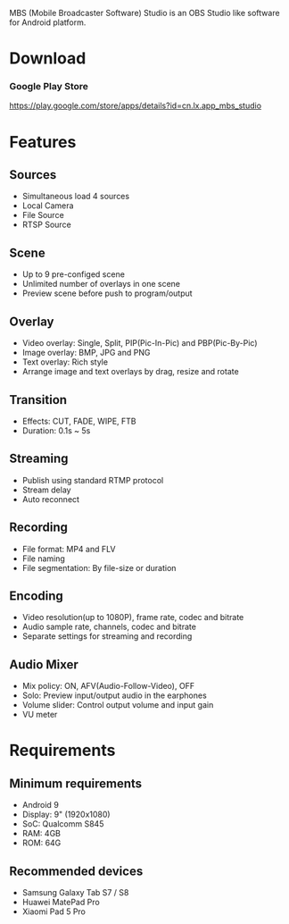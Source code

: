 MBS (Mobile Broadcaster Software) Studio is an OBS Studio like software for Android platform.

# Download
### Google Play Store
https://play.google.com/store/apps/details?id=cn.lx.app_mbs_studio

# Features

## Sources
- Simultaneous load 4 sources
- Local Camera
- File Source
- RTSP Source

## Scene
- Up to 9 pre-configed scene
- Unlimited number of overlays in one scene
- Preview scene before push to program/output

## Overlay
- Video overlay: Single, Split, PIP(Pic-In-Pic) and PBP(Pic-By-Pic)
- Image overlay: BMP, JPG and PNG
- Text overlay: Rich style
- Arrange image and text overlays by drag, resize and rotate

## Transition
- Effects: CUT, FADE, WIPE, FTB
- Duration: 0.1s ~ 5s

## Streaming
- Publish using standard RTMP protocol
- Stream delay
- Auto reconnect

## Recording
- File format: MP4 and FLV
- File naming
- File segmentation: By file-size or duration

## Encoding
- Video resolution(up to 1080P), frame rate, codec and bitrate
- Audio sample rate, channels, codec and bitrate
- Separate settings for streaming and recording

## Audio Mixer
- Mix policy: ON, AFV(Audio-Follow-Video), OFF
- Solo: Preview input/output audio in the earphones
- Volume slider: Control output volume and input gain
- VU meter

# Requirements

## Minimum requirements
- Android 9
- Display: 9" (1920x1080)
- SoC: Qualcomm S845
- RAM: 4GB
- ROM: 64G

## Recommended devices
- Samsung Galaxy Tab S7 / S8
- Huawei MatePad Pro
- Xiaomi Pad 5 Pro
